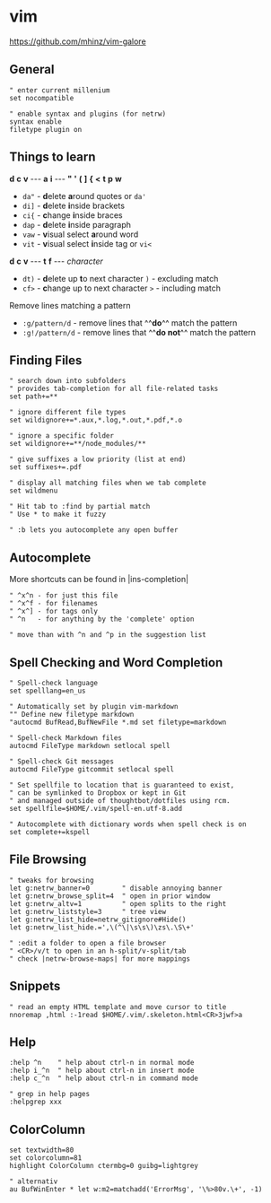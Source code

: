 # vim

https://github.com/mhinz/vim-galore

## General

```vim
" enter current millenium
set nocompatible

" enable syntax and plugins (for netrw)
syntax enable
filetype plugin on
```

## Things to learn

<b>d</b> <b>c</b> <b>v</b> ---
<b>a</b> <b>i</b> --- 
<b>"</b> <b>'</b> <b>(</b> <b>]</b> <b>{</b> <b><</b> <b>t</b> <b>p</b> <b>w</b>

* `da"` - <b>d</b>elete <b>a</b>round quotes or `da'`
* `di]` - <b>d</b>elete <b>i</b>nside brackets
* `ci{` - <b>c</b>hange <b>i</b>nside braces
* `dap` - <b>d</b>elete <b>i</b>nside paragraph
* `vaw` - <b>v</b>isual select <b>a</b>round word
* `vit` - <b>v</b>isual select <b>i</b>nside tag or `vi<`

<b>d</b> <b>c</b> <b>v</b> ---
<b>t</b> <b>f</b> --- 
*character*

* `dt)` - <b>d</b>elete up <b>t</b>o next character ``)`` - excluding match
* `cf>` - <b>c</b>hange up to next character ``>`` - including match

Remove lines matching a pattern

* `:g/pattern/d` - remove lines that ^^**do**^^ match the pattern
* `:g!/pattern/d` - remove lines that ^^**do not**^^ match the pattern

## Finding Files

```vim
" search down into subfolders
" provides tab-completion for all file-related tasks
set path+=**

" ignore different file types
set wildignore+=*.aux,*.log,*.out,*.pdf,*.o

" ignore a specific folder
set wildignore+=**/node_modules/**

" give suffixes a low priority (list at end)
set suffixes+=.pdf

" display all matching files when we tab complete
set wildmenu

" Hit tab to :find by partial match
" Use * to make it fuzzy

" :b lets you autocomplete any open buffer
```

## Autocomplete

More shortcuts can be found in |ins-completion|

```vim
" ^x^n - for just this file
" ^x^f - for filenames
" ^x^] - for tags only
" ^n   - for anything by the 'complete' option

" move than with ^n and ^p in the suggestion list
```

## Spell Checking and Word Completion

```vim
" Spell-check language
set spelllang=en_us

" Automatically set by plugin vim-markdown
"" Define new filetype markdown
"autocmd BufRead,BufNewFile *.md set filetype=markdown

" Spell-check Markdown files
autocmd FileType markdown setlocal spell

" Spell-check Git messages
autocmd FileType gitcommit setlocal spell

" Set spellfile to location that is guaranteed to exist,
" can be symlinked to Dropbox or kept in Git
" and managed outside of thoughtbot/dotfiles using rcm.
set spellfile=$HOME/.vim/spell-en.utf-8.add

" Autocomplete with dictionary words when spell check is on
set complete+=kspell
```

## File Browsing

```vim
" tweaks for browsing
let g:netrw_banner=0        " disable annoying banner
let g:netrw_browse_split=4  " open in prior window
let g:netrw_altv=1          " open splits to the right
let g:netrw_liststyle=3     " tree view
let g:netrw_list_hide=netrw_gitignore#Hide()
let g:netrw_list_hide.=',\(^\|\s\s\)\zs\.\S\+'

" :edit a folder to open a file browser
" <CR>/v/t to open in an h-split/v-split/tab
" check |netrw-browse-maps| for more mappings
```

## Snippets

```vim
" read an empty HTML template and move cursor to title
nnoremap ,html :-1read $HOME/.vim/.skeleton.html<CR>3jwf>a
```

## Help

```vim
:help ^n    " help about ctrl-n in normal mode
:help i_^n  " help about ctrl-n in insert mode
:help c_^n  " help about ctrl-n in command mode

" grep in help pages
:helpgrep xxx
```

## ColorColumn

```vim
set textwidth=80
set colorcolumn=81
highlight ColorColumn ctermbg=0 guibg=lightgrey

" alternativ
au BufWinEnter * let w:m2=matchadd('ErrorMsg', '\%>80v.\+', -1)
```
